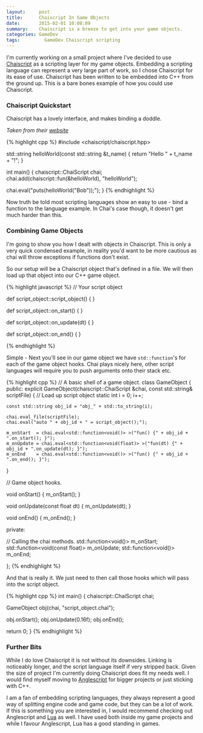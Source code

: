 ```yaml
---
layout:     post
title:      Chaiscript In Game Objects
date:       2015-02-01 10:08:09
summary:    Chaiscript is a breeze to get into your game objects.
categories: GameDev
tags: 		  GameDev Chaiscript scripting
---
```


I'm currently working on a small project where I've decided to use [Chaiscript][1] as a scripting layer for my game objects. Embedding a scripting language can represent a very large part of work, so I chose Chaiscript for its ease of use. Chaiscript has been written to be embedded into C++ from the ground up. This is a bare bones example of how you could use Chaiscript.

### Chaiscript Quickstart

Chaiscript has a lovely interface, and makes binding a doddle.

_Taken from their [website][1]_

{% highlight cpp %}
#include <chaiscript/chaiscript.hpp>
 
std::string helloWorld(const std::string &t_name)
{
  return "Hello " + t_name + "!";
}
 
int main()
{
  chaiscript::ChaiScript chai;
  chai.add(chaiscript::fun(&helloWorld), 
           "helloWorld");
 
  chai.eval("puts(helloWorld(\"Bob\"));");
}
{% endhighlight %}

Now truth be told most scripting languages show an easy to use - bind a function to the language example. In Chai's case though, it doesn't get much harder than this.

### Combining Game Objects

I'm going to show you how I dealt with objects in Chaiscript. This is only a very quick condensed example, in reality you'd want to be more cautious as chai will throw exceptions if functions don't exist.

So our setup will be a Chaiscript object that's defined in a file. We will then load up that object into our C++ game object.

{% highlight javascript %}
// Your script object

def script_object::script_object()
{ 
}

def script_object::on_start()
{ 
}

def script_object::on_update(dt)
{ 
}

def script_object::on_end()
{ 
}

{% endhighlight %}

Simple - Next you'll see in our game object we have `std::function`'s for each of the game object hooks. Chai plays nicely here, other script languages will require you to push arguments onto their stack etc.

{% highlight cpp %}
// A basic shell of a game object.
class GameObject
{
public:
  explicit GameObject(chaiscript::ChaiScript &chai, const std::string& scriptFile)
  {
    // Load up script object
    static int i = 0;
    i++;

    const std::string obj_id = "obj_" + std::to_string(i);

    chai.eval_file(scriptFile);
    chai.eval("auto " + obj_id + " = script_object();");

    m_onStart  = chai.eval<std::function<void()> >("fun() {" + obj_id + ".on_start(); }");  
    m_onUpdate = chai.eval<std::function<void(float)> >("fun(dt) {" + obj_id + ".on_update(dt); }");
    m_onEnd    = chai.eval<std::function<void()> >("fun() {" + obj_id + ".on_end(); }");
  }

  // Game object hooks.

  void onStart() {
    m_onStart();
  }

  void onUpdate(const float dt) {
    m_onUpdate(dt);
  }

  void onEnd() {
    m_onEnd();
  }

private:

  // Calling the chai methods.
  std::function<void()>             m_onStart;
  std::function<void(const float)>  m_onUpdate;
  std::function<void()>             m_onEnd;

};
{% endhighlight %}

And that is really it. We just need to then call those hooks which will pass into the script object.

{% highlight cpp %}
int main()
{
  chaiscript::ChaiScript chai;
  
  GameObject obj(chai, "script_object.chai");
  
  obj.onStart();
  obj.onUpdate(0.16f);
  obj.onEnd();


  return 0;
}
{% endhighlight %}


### Further Bits

While I do love Chaiscript it is not without its downsides. Linking is noticeably longer, and the script language itself if very stripped back. Given the size of project I'm currently doing Chaiscript does fit my needs well. I would find myself moving to [Anglescript][2] for bigger projects or just sticking with C++.

I am a fan of embedding scripting languages, they always represent a good way of splitting engine code and game code, but they can be a lot of work. If this is something you are interested in, I would recommend checking out Anglescript and [Lua][3] as well. I have used both inside my game projects and while I favour Anglescript, Lua has a good standing in games.


[1]: http://chaiscript.com/
[2]: http://www.angelcode.com/angelscript/
[3]: http://www.lua.org/
